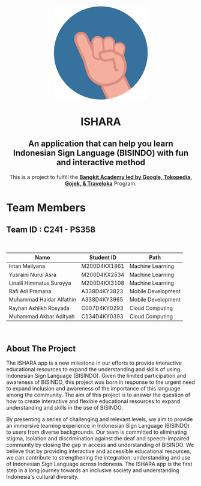 <!-- PROJECT LOGO -->
<br />
<p align="center">
  <a href="[https://github.com/Obesifix-Bangkit-2023](https://github.com/ishara-bangkit-capstone-project)">
    <img src="ishara.png" width='250dp' alt="Logo" >
  </a>

  <h1 align="center">ISHARA</h1>
  <h2 align="center">
  An application that can help you learn Indonesian Sign Language (BISINDO) with fun and interactive method </h2>
  
  <p align="center">
  This is a project to fulfill the  <a href="https://grow.google/intl/id_id/bangkit/"><strong>Bangkit Academy led by Google, Tokopedia, Gojek, & Traveloka</strong></a>
   Program.
    <br />
  
# Team Members

## Team ID : C241 - PS358

<br>

|           Name            | Student ID  |        Path         |
| ------------------------- | ----------- | ------------------- |
| Intan Meilyana | M200D4KX1861  | Machine Learning    |
| Yusraini Nurul Asra      | M200D4KX2534  | Machine Learning    |
| Linaili Himmatus Suroyya      | M200D4KX3108   | Machine Learning    |
| Rafi Adi Pramana   | A338D4KY3823  | Mobile Development |
| Muhammad Haidar Alfathin  | A338D4KY3965  | Mobile Development |
| Rayhan Ashlikh Rosyada              | C007D4KY0293  | Cloud Computing     |
| Muhammad Akbar Adityah | C134D4KY0393  | Cloud Computing     |

<br>

## About The Project

The ISHARA app is a new milestone in our efforts to provide interactive educational resources to expand the understanding and skills of using Indonesian Sign Language (BISINDO). Given the limited participation and awareness of BISINDO, this project was born in response to the urgent need to expand inclusion and awareness of the importance of this language among the community. The aim of this project is to answer the question of how to create interactive and flexible educational resources to expand understanding and skills in the use of BISINDO.

By presenting a series of challenging and relevant levels, we aim to provide an immersive learning experience in Indonesian Sign Language (BISINDO) to users from diverse backgrounds. Our team is committed to eliminating stigma, isolation and discrimination against the deaf and speech-impaired community by closing the gap in access and understanding of BISINDO. We believe that by providing interactive and accessible educational resources, we can contribute to strengthening the integration, understanding and use of Indonesian Sign Language across Indonesia. The ISHARA app is the first step in a long journey towards an inclusive society and understanding Indonesia's cultural diversity.
